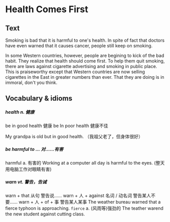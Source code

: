 # Health Comes First

## Text
Smoking is bad that it is harmful to one's health. In spite of fact that doctors have even warned that it causes cancer, people still keep on smoking.

In some Western countries, however, people are begining to kick of the bad habit. They realize that health should come first. To help them quit smoking, there are laws against cigarette advertising and smoking in public place. This is praiseworthy except that Western countries are now selling cigarettes in the East in greater numbers than ever. That they are doing is in immoral, don't you think.

## Vocabulary & idioms

##### health n. 健康
be in good health 健康
be In poor health 健康不佳

My grandpa is old but in good health. （我祖父老了，但身体很好）

##### be harmful to ...    对......有害
harmful     a.    有害的
Working at a computer all day is harmful to the eyes. \(整天用电脑工作对眼睛有害\)

##### warn    vt.    警告，告诫
warn + that 从句    警告说……
warn + 人 + against 名词 / 动名词    警告某人不要……
warn + 人 + of + 事    警告某人某事
The weather bureau warned that a fierce typhoon is approaching. 
`fierce`    a.    (风雨等)强劲的
The teather warend the new student against cutting class. 




























